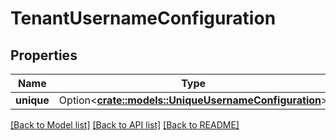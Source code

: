 # TenantUsernameConfiguration

## Properties

Name | Type | Description | Notes
------------ | ------------- | ------------- | -------------
**unique** | Option<[**crate::models::UniqueUsernameConfiguration**](UniqueUsernameConfiguration.md)> |  | [optional]

[[Back to Model list]](../README.md#documentation-for-models) [[Back to API list]](../README.md#documentation-for-api-endpoints) [[Back to README]](../README.md)


